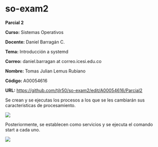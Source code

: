 # so-exam2



**Parcial 2**


**Curso:** Sistemas Operativos  

**Docente:** Daniel Barragán C.  

**Tema:** Introducción a systemd 


**Correo:** daniel.barragan at correo.icesi.edu.co

**Nombre:** Tomas Julian Lemus Rubiano

**Código:** A00054616  

**URL:** https://github.com/tjlr50/so-exam2/edit/A00054616/Parcial2


Se crean y se ejecutas los procesos a los que se les cambiarán sus caracteristicas de procesamiento.

![][1]



Posteriormente, se establecen como servicios y se ejecuta el comando start a cada uno.

![][2]


[1]:images/shunoydos.PNG

[2]:images/establecelosserviviosyStart.PNG
